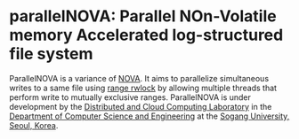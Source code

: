 # parallelNOVA: Parallel NOn-Volatile memory Accelerated log-structured file system

ParallelNOVA is a variance of [NOVA][NOVA]. It aims to parallelize simultaneous writes to a same file using [range rwlock][RANGERWLOCK] by allowing multiple threads that perform write to mutually exclusive ranges. ParallelNOVA is under development by the [Distributed and Cloud Computing Laboratory][DCC] in the [Department of Computer Science and Engineering][CS] at the [Sogang University, Seoul, Korea][SG].

[NOVA]: https://github.com/NVSL/linux-nova
[RANGERWLOCK]: https://lwn.net/Articles/722741
[DCC]: http://dcclab.sogang.ac.kr/
[SG]: http://sogang.ac.kr/index.do
[CS]: http://cs.sogang.ac.kr/sub_kor/index.php
